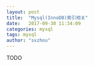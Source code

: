 ```yaml
---
layout: post
title:  "Mysql(InnoDB)索引相关"
date:   2017-09-30 11:34:09
categories: mysql
tags: mysql
author: "sxzhou"
---  
```


TODO